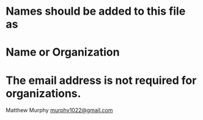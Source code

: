 # Names should be added to this file as
#     Name or Organization <email address> <github username>
# The email address is not required for organizations.

Matthew Murphy <murphy1022@gmail.com> <murphy-matth>